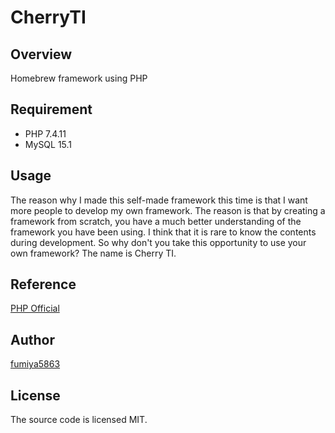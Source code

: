 # CherryTI

## Overview
Homebrew framework using PHP

## Requirement
- PHP 7.4.11
- MySQL 15.1

## Usage
The reason why I made this self-made framework this time is that I want more people to develop my own framework. The reason is that by creating a framework from scratch, you have a much better understanding of the framework you have been using. I think that it is rare to know the contents during development. So why don't you take this opportunity to use your own framework?
The name is Cherry TI.

## Reference
[PHP Official](https://www.php.net/manual/en/book.array.php)

## Author
[fumiya5863](https://github.com/fumiya5863)

## License
The source code is licensed MIT.
